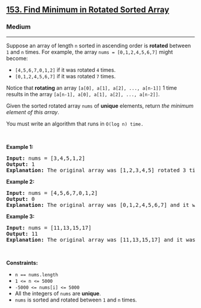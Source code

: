 <h2><a href="https://leetcode.com/problems/find-minimum-in-rotated-sorted-array/">153. Find Minimum in Rotated Sorted Array</a></h2><h3>Medium</h3><hr><div><p class="extension-adhd-reader-p"><span class="extension-adhd-reader-wrapper"><span class="extension-adhd-reader-container"><span class="extension-adhd-reader-boldify">Su</span>ppose</span> an <span class="extension-adhd-reader-container"><span class="extension-adhd-reader-boldify">a</span>rray</span> of <span class="extension-adhd-reader-container"><span class="extension-adhd-reader-boldify">le</span>ngth</span> </span><code>n</code><span class="extension-adhd-reader-wrapper"> <span class="extension-adhd-reader-container"><span class="extension-adhd-reader-boldify">so</span>rted</span> in <span class="extension-adhd-reader-container"><span class="extension-adhd-reader-boldify">asc</span>ending</span> <span class="extension-adhd-reader-container"><span class="extension-adhd-reader-boldify">o</span>rder</span> is </span><strong><span class="extension-adhd-reader-wrapper"><span class="extension-adhd-reader-container"><span class="extension-adhd-reader-boldify">ro</span>tated</span></span></strong><span class="extension-adhd-reader-wrapper"> <span class="extension-adhd-reader-container"><span class="extension-adhd-reader-boldify">be</span>tween</span> </span><code>1</code><span class="extension-adhd-reader-wrapper"> <span class="extension-adhd-reader-container"><span class="extension-adhd-reader-boldify">a</span>nd</span> </span><code>n</code><span class="extension-adhd-reader-wrapper"> <span class="extension-adhd-reader-container"><span class="extension-adhd-reader-boldify">ti</span>mes.</span> <span class="extension-adhd-reader-container"><span class="extension-adhd-reader-boldify">F</span>or</span> <span class="extension-adhd-reader-container"><span class="extension-adhd-reader-boldify">ex</span>ample,</span> <span class="extension-adhd-reader-container"><span class="extension-adhd-reader-boldify">t</span>he</span> <span class="extension-adhd-reader-container"><span class="extension-adhd-reader-boldify">a</span>rray</span> </span><code><span class="extension-adhd-reader-wrapper"><span class="extension-adhd-reader-container"><span class="extension-adhd-reader-boldify">n</span>ums</span> = <span class="extension-adhd-reader-container"><span class="extension-adhd-reader-boldify">[0,1,</span>2,4,5,6,7]</span></span></code><span class="extension-adhd-reader-wrapper"> <span class="extension-adhd-reader-container"><span class="extension-adhd-reader-boldify">m</span>ight</span> <span class="extension-adhd-reader-container"><span class="extension-adhd-reader-boldify">be</span>come:</span></span></p>

<ul>
	<li><code>[4,5,6,7,0,1,2]</code> if it was rotated <code>4</code> times.</li>
	<li><code>[0,1,2,4,5,6,7]</code> if it was rotated <code>7</code> times.</li>
</ul>

<p class="extension-adhd-reader-p"><span class="extension-adhd-reader-wrapper"><span class="extension-adhd-reader-container"><span class="extension-adhd-reader-boldify">No</span>tice</span> <span class="extension-adhd-reader-container"><span class="extension-adhd-reader-boldify">t</span>hat</span> </span><strong><span class="extension-adhd-reader-wrapper"><span class="extension-adhd-reader-container"><span class="extension-adhd-reader-boldify">ro</span>tating</span></span></strong><span class="extension-adhd-reader-wrapper"> an <span class="extension-adhd-reader-container"><span class="extension-adhd-reader-boldify">a</span>rray</span> </span><code><span class="extension-adhd-reader-wrapper"><span class="extension-adhd-reader-container"><span class="extension-adhd-reader-boldify">[a</span>[0],</span> <span class="extension-adhd-reader-container"><span class="extension-adhd-reader-boldify">a</span>[1],</span> <span class="extension-adhd-reader-container"><span class="extension-adhd-reader-boldify">a</span>[2],</span> <span class="extension-adhd-reader-container"><span class="extension-adhd-reader-boldify">.</span>..,</span> <span class="extension-adhd-reader-container"><span class="extension-adhd-reader-boldify">a[</span>n-1]]</span></span></code><span class="extension-adhd-reader-wrapper"> 1 <span class="extension-adhd-reader-container"><span class="extension-adhd-reader-boldify">t</span>ime</span> <span class="extension-adhd-reader-container"><span class="extension-adhd-reader-boldify">re</span>sults</span> in <span class="extension-adhd-reader-container"><span class="extension-adhd-reader-boldify">t</span>he</span> <span class="extension-adhd-reader-container"><span class="extension-adhd-reader-boldify">a</span>rray</span> </span><code><span class="extension-adhd-reader-wrapper"><span class="extension-adhd-reader-container"><span class="extension-adhd-reader-boldify">[a</span>[n-1],</span> <span class="extension-adhd-reader-container"><span class="extension-adhd-reader-boldify">a</span>[0],</span> <span class="extension-adhd-reader-container"><span class="extension-adhd-reader-boldify">a</span>[1],</span> <span class="extension-adhd-reader-container"><span class="extension-adhd-reader-boldify">a</span>[2],</span> <span class="extension-adhd-reader-container"><span class="extension-adhd-reader-boldify">.</span>..,</span> <span class="extension-adhd-reader-container"><span class="extension-adhd-reader-boldify">a[</span>n-2]]</span></span></code>.</p>

<p class="extension-adhd-reader-p"><span class="extension-adhd-reader-wrapper"><span class="extension-adhd-reader-container"><span class="extension-adhd-reader-boldify">G</span>iven</span> <span class="extension-adhd-reader-container"><span class="extension-adhd-reader-boldify">t</span>he</span> <span class="extension-adhd-reader-container"><span class="extension-adhd-reader-boldify">so</span>rted</span> <span class="extension-adhd-reader-container"><span class="extension-adhd-reader-boldify">ro</span>tated</span> <span class="extension-adhd-reader-container"><span class="extension-adhd-reader-boldify">a</span>rray</span> </span><code><span class="extension-adhd-reader-wrapper"><span class="extension-adhd-reader-container"><span class="extension-adhd-reader-boldify">n</span>ums</span></span></code> of <strong><span class="extension-adhd-reader-wrapper"><span class="extension-adhd-reader-container"><span class="extension-adhd-reader-boldify">un</span>ique</span></span></strong><span class="extension-adhd-reader-wrapper"> <span class="extension-adhd-reader-container"><span class="extension-adhd-reader-boldify">ele</span>ments,</span> <span class="extension-adhd-reader-container"><span class="extension-adhd-reader-boldify">re</span>turn</span> </span><em><span class="extension-adhd-reader-wrapper"><span class="extension-adhd-reader-container"><span class="extension-adhd-reader-boldify">t</span>he</span> <span class="extension-adhd-reader-container"><span class="extension-adhd-reader-boldify">mi</span>nimum</span> <span class="extension-adhd-reader-container"><span class="extension-adhd-reader-boldify">el</span>ement</span> of <span class="extension-adhd-reader-container"><span class="extension-adhd-reader-boldify">t</span>his</span> <span class="extension-adhd-reader-container"><span class="extension-adhd-reader-boldify">a</span>rray</span></span></em>.</p>

<p class="extension-adhd-reader-p"><span class="extension-adhd-reader-wrapper"><span class="extension-adhd-reader-container"><span class="extension-adhd-reader-boldify">Y</span>ou</span> <span class="extension-adhd-reader-container"><span class="extension-adhd-reader-boldify">m</span>ust</span> <span class="extension-adhd-reader-container"><span class="extension-adhd-reader-boldify">w</span>rite</span> an <span class="extension-adhd-reader-container"><span class="extension-adhd-reader-boldify">alg</span>orithm</span> <span class="extension-adhd-reader-container"><span class="extension-adhd-reader-boldify">t</span>hat</span> <span class="extension-adhd-reader-container"><span class="extension-adhd-reader-boldify">r</span>uns</span> in&nbsp;</span><code><span class="extension-adhd-reader-wrapper"><span class="extension-adhd-reader-container"><span class="extension-adhd-reader-boldify">O</span>(log</span> n) <span class="extension-adhd-reader-container"><span class="extension-adhd-reader-boldify">t</span>ime.</span></span></code></p>

<p class="extension-adhd-reader-p">&nbsp;</p>
<p class="extension-adhd-reader-p"><strong class="example"><span class="extension-adhd-reader-wrapper"><span class="extension-adhd-reader-container"><span class="extension-adhd-reader-boldify">Ex</span>ample</span> 1:</span></strong></p>

<pre><strong>Input:</strong> nums = [3,4,5,1,2]
<strong>Output:</strong> 1
<strong>Explanation:</strong> The original array was [1,2,3,4,5] rotated 3 times.
</pre>

<p class="extension-adhd-reader-p"><strong class="example"><span class="extension-adhd-reader-wrapper"><span class="extension-adhd-reader-container"><span class="extension-adhd-reader-boldify">Ex</span>ample</span> 2:</span></strong></p>

<pre><strong>Input:</strong> nums = [4,5,6,7,0,1,2]
<strong>Output:</strong> 0
<strong>Explanation:</strong> The original array was [0,1,2,4,5,6,7] and it was rotated 4 times.
</pre>

<p class="extension-adhd-reader-p"><strong class="example"><span class="extension-adhd-reader-wrapper"><span class="extension-adhd-reader-container"><span class="extension-adhd-reader-boldify">Ex</span>ample</span> 3:</span></strong></p>

<pre><strong>Input:</strong> nums = [11,13,15,17]
<strong>Output:</strong> 11
<strong>Explanation:</strong> The original array was [11,13,15,17] and it was rotated 4 times. 
</pre>

<p class="extension-adhd-reader-p">&nbsp;</p>
<p class="extension-adhd-reader-p"><strong><span class="extension-adhd-reader-wrapper"><span class="extension-adhd-reader-container"><span class="extension-adhd-reader-boldify">Cons</span>traints:</span></span></strong></p>

<ul>
	<li><code>n == nums.length</code></li>
	<li><code>1 &lt;= n &lt;= 5000</code></li>
	<li><code>-5000 &lt;= nums[i] &lt;= 5000</code></li>
	<li>All the integers of <code>nums</code> are <strong>unique</strong>.</li>
	<li><code>nums</code> is sorted and rotated between <code>1</code> and <code>n</code> times.</li>
</ul>
</div>